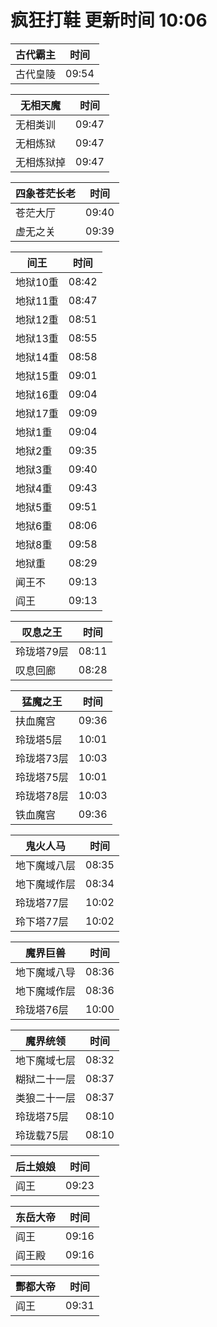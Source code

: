 # 疯狂打鞋 更新时间 10:06

| 古代霸主   | 时间    |
|--------|-------|
| 古代皇陵 | 09:54 |

| 无相天魔   | 时间    |
|--------|-------|
| 无相类训 | 09:47 |
| 无相炼狱 | 09:47 |
| 无相炼狱掉 | 09:47 |

| 四象苍茫长老   | 时间    |
|--------|-------|
| 苍茫大厅 | 09:40 |
| 虚无之关 | 09:39 |

| 间王   | 时间    |
|--------|-------|
| 地狱10重 | 08:42 |
| 地狱11重 | 08:47 |
| 地狱12重 | 08:51 |
| 地狱13重 | 08:55 |
| 地狱14重 | 08:58 |
| 地狱15重 | 09:01 |
| 地狱16重 | 09:04 |
| 地狱17重 | 09:09 |
| 地狱1重 | 09:04 |
| 地狱2重 | 09:35 |
| 地狱3重 | 09:40 |
| 地狱4重 | 09:43 |
| 地狱5重 | 09:51 |
| 地狱6重 | 08:06 |
| 地狱8重 | 09:58 |
| 地狱重 | 08:29 |
| 闻王不 | 09:13 |
| 阎王 | 09:13 |

| 叹息之王   | 时间    |
|--------|-------|
| 玲珑塔79层 | 08:11 |
| 叹息回廊 | 08:28 |

| 猛魔之王   | 时间    |
|--------|-------|
| 扶血魔宫 | 09:36 |
| 玲珑塔5层 | 10:01 |
| 玲珑塔73层 | 10:03 |
| 玲珑塔75层 | 10:01 |
| 玲珑塔78层 | 10:03 |
| 铁血魔宫 | 09:36 |

| 鬼火人马   | 时间    |
|--------|-------|
| 地下魔域八层 | 08:35 |
| 地下魔域作层 | 08:34 |
| 玲珑塔77层 | 10:02 |
| 玲下塔77层 | 10:02 |

| 魔界巨兽   | 时间    |
|--------|-------|
| 地下魔域八导 | 08:36 |
| 地下魔域作层 | 08:36 |
| 玲珑塔76层 | 10:00 |

| 魔界统领   | 时间    |
|--------|-------|
| 地下魔域七层 | 08:32 |
| 糊狱二十一层 | 08:37 |
| 类狼二十一层 | 08:37 |
| 玲珑塔75层 | 08:10 |
| 玲珑载75层 | 08:10 |

| 后土娘娘   | 时间    |
|--------|-------|
| 阎王 | 09:23 |

| 东岳大帝   | 时间    |
|--------|-------|
| 阎王 | 09:16 |
| 阎王殿 | 09:16 |

| 酆都大帝   | 时间    |
|--------|-------|
| 阎王 | 09:31 |